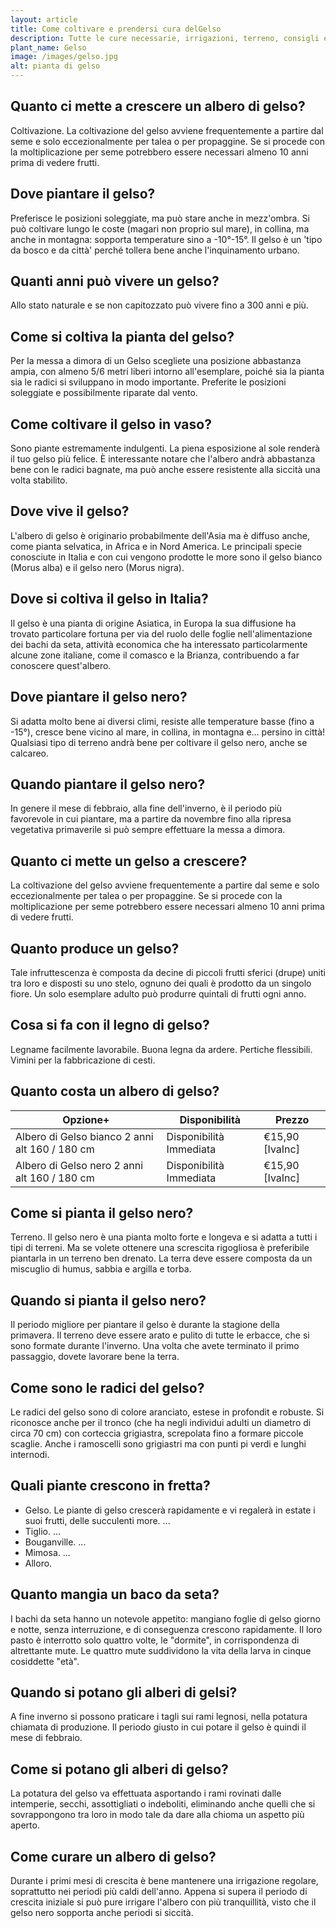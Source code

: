 ```yaml
---
layout: article
title: Come coltivare e prendersi cura delGelso
description: Tutte le cure necessarie, irrigazioni, terreno, consigli e molto altro sulla coltivazione del Gelso
plant_name: Gelso
image: /images/gelso.jpg
alt: pianta di gelso
---
```


## Quanto ci mette a crescere un albero di gelso?

Coltivazione. La coltivazione del gelso avviene frequentemente a partire dal seme e solo eccezionalmente per talea o per propaggine. Se si procede con la moltiplicazione per seme potrebbero essere necessari almeno 10 anni prima di vedere frutti.

## Dove piantare il gelso?

Preferisce le posizioni soleggiate, ma può stare anche in mezz'ombra. Si può coltivare lungo le coste (magari non proprio sul mare), in collina, ma anche in montagna: sopporta temperature sino a -10°-15°. Il gelso è un 'tipo da bosco e da città' perché tollera bene anche l'inquinamento urbano.

## Quanti anni può vivere un gelso?

Allo stato naturale e se non capitozzato può vivere fino a 300 anni e più.

## Come si coltiva la pianta del gelso?

 Per la messa a dimora di un Gelso scegliete una posizione abbastanza ampia, con almeno 5/6 metri liberi intorno all'esemplare, poiché sia la pianta sia le radici si sviluppano in modo importante. Preferite le posizioni soleggiate e possibilmente riparate dal vento.

## Come coltivare il gelso in vaso?

 Sono piante estremamente indulgenti. La piena esposizione al sole renderà il tuo gelso più felice. È interessante notare che l'albero andrà abbastanza bene con le radici bagnate, ma può anche essere resistente alla siccità una volta stabilito.

## Dove vive il gelso?

L'albero di gelso è originario probabilmente dell'Asia ma è diffuso anche, come pianta selvatica, in Africa e in Nord America. Le principali specie conosciute in Italia e con cui vengono prodotte le more sono il gelso bianco (Morus alba) e il gelso nero (Morus nigra).

## Dove si coltiva il gelso in Italia?

Il gelso è una pianta di origine Asiatica, in Europa la sua diffusione ha trovato particolare fortuna per via del ruolo delle foglie nell'alimentazione dei bachi da seta, attività economica che ha interessato particolarmente alcune zone italiane, come il comasco e la Brianza, contribuendo a far conoscere quest'albero.

## Dove piantare il gelso nero?

 Si adatta molto bene ai diversi climi, resiste alle temperature basse (fino a -15°), cresce bene vicino al mare, in collina, in montagna e… persino in città! Qualsiasi tipo di terreno andrà bene per coltivare il gelso nero, anche se calcareo.

## Quando piantare il gelso nero?

 In genere il mese di febbraio, alla fine dell'inverno, è il periodo più favorevole in cui piantare, ma a partire da novembre fino alla ripresa vegetativa primaverile si può sempre effettuare la messa a dimora.

## Quanto ci mette un gelso a crescere?

La coltivazione del gelso avviene frequentemente a partire dal seme e solo eccezionalmente per talea o per propaggine. Se si procede con la moltiplicazione per seme potrebbero essere necessari almeno 10 anni prima di vedere frutti.

## Quanto produce un gelso?

 Tale infruttescenza è composta da decine di piccoli frutti sferici (drupe) uniti tra loro e disposti su uno stelo, ognuno dei quali è prodotto da un singolo fiore. Un solo esemplare adulto può produrre quintali di frutti ogni anno.

## Cosa si fa con il legno di gelso?

Legname facilmente lavorabile. Buona legna da ardere. Pertiche flessibili. Vimini per la fabbricazione di cesti.

## Quanto costa un albero di gelso?

|                                      Opzione+|          Disponibilità|         Prezzo|
|----------------------------------------------|-----------------------|---------------|
|Albero di Gelso bianco 2 anni alt 160 / 180 cm|Disponibilità Immediata|€15,90 [IvaInc]|
|  Albero di Gelso nero 2 anni alt 160 / 180 cm|Disponibilità Immediata|€15,90 [IvaInc]|

## Come si pianta il gelso nero?

Terreno. Il gelso nero è una pianta molto forte e longeva e si adatta a tutti i tipi di terreni. Ma se volete ottenere una screscita rigogliosa è preferibile piantarla in un terreno ben drenato. La terra deve essere composta da un miscuglio di humus, sabbia e argilla e torba.

## Quando si pianta il gelso nero?

Il periodo migliore per piantare il gelso è durante la stagione della primavera. Il terreno deve essere arato e pulito di tutte le erbacce, che si sono formate durante l'inverno. Una volta che avete terminato il primo passaggio, dovete lavorare bene la terra.

## Come sono le radici del gelso?

Le radici del gelso sono di colore aranciato, estese in profondit  e robuste. Si riconosce anche per il tronco (che ha negli individui adulti un diametro di circa 70 cm) con corteccia grigiastra, screpolata fino a formare piccole scaglie. Anche i ramoscelli sono grigiastri ma con punti pi  verdi e lunghi internodi.

## Quali piante crescono in fretta?

- Gelso. Le piante di gelso crescerà rapidamente e vi regalerà in estate i suoi frutti, delle succulenti more. ...
- Tiglio. ...
- Bouganville. ...
- Mimosa. ...
- Alloro.

## Quanto mangia un baco da seta?

I bachi da seta hanno un notevole appetito: mangiano foglie di gelso giorno e notte, senza interruzione, e di conseguenza crescono rapidamente. Il loro pasto è interrotto solo quattro volte, le "dormite", in corrispondenza di altrettante mute. Le quattro mute suddividono la vita della larva in cinque cosiddette "età".

## Quando si potano gli alberi di gelsi?

A fine inverno si possono praticare i tagli sui rami legnosi, nella potatura chiamata di produzione. Il periodo giusto in cui potare il gelso è quindi il mese di febbraio.

## Come si potano gli alberi di gelso?

La potatura del gelso va effettuata asportando i rami rovinati dalle intemperie, secchi, assottigliati o indeboliti, eliminando anche quelli che si sovrappongono tra loro in modo tale da dare alla chioma un aspetto più aperto.

## Come curare un albero di gelso?

 Durante i primi mesi di crescita è bene mantenere una irrigazione regolare, soprattutto nei periodi più caldi dell'anno. Appena si supera il periodo di crescita iniziale si può pure irrigare l'albero con più tranquillità, visto che il gelso nero sopporta anche periodi si siccità.


